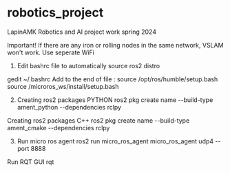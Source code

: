 # robotics_project
LapinAMK Robotics and AI project work spring 2024

Important! If there are any iron or rolling nodes in the same network, VSLAM won't work. Use seperate WiFi

1. Edit bashrc file to automatically source ros2 distro

gedit ~/.bashrc
Add to the end of file :
source /opt/ros/humble/setup.bash
source /microros_ws/install/setup.bash

2. Creating ros2 packages PYTHON
ros2 pkg create name --build-type ament_python --dependencies rclpy

Creating ros2 packages C++
ros2 pkg create name --build-type ament_cmake --dependencies rclpy

3. Run micro ros agent
ros2 run micro_ros_agent micro_ros_agent udp4 --port 8888

Run RQT GUI
rqt

